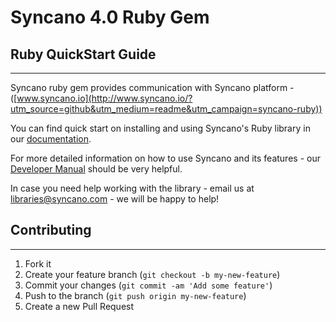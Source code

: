 # Syncano 4.0 Ruby Gem

## Ruby QuickStart Guide
---

Syncano ruby gem provides communication with Syncano platform - ([www.syncano.io](http://www.syncano.io/?utm_source=github&utm_medium=readme&utm_campaign=syncano-ruby))

You can find quick start on installing and using Syncano's Ruby library in our [documentation](http://docs.syncano.io/docs/ruby/?utm_source=github&utm_medium=readme&utm_campaign=syncano-js).

For more detailed information on how to use Syncano and its features - our [Developer Manual](http://docs.syncano.io/docs/getting-started-with-syncano/?utm_source=github&utm_medium=readme&utm_campaign=syncano-js) should be very helpful.

In case you need help working with the library - email us at libraries@syncano.com - we will be happy to help!

## Contributing
---

1. Fork it
2. Create your feature branch (`git checkout -b my-new-feature`)
3. Commit your changes (`git commit -am 'Add some feature'`)
4. Push to the branch (`git push origin my-new-feature`)
5. Create a new Pull Request
